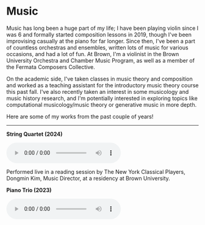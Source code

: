# Music

Music has long been a huge part of my life; I have been playing violin since I was 6 and formally started composition lessons in 2019, though I've been improvising casually at the piano for far longer. Since then, I've been a part of countless orchestras and ensembles, written lots of music for various occasions, and had a lot of fun. At Brown, I'm a violinist in the Brown University Orchestra and Chamber Music Program, as well as a member of the Fermata Composers Collective.

On the academic side, I've taken classes in music theory and composition and worked as a teaching assistant for the introductory music theory course this past fall. I've also recently taken an interest in some musicology and music history research, and I'm potentially interested in exploring topics like computational musicology/music theory or generative music in more depth.

Here are some of my works from the past couple of years!

<hr>

<b>String Quartet (2024)</b>

<audio controls>
  <source src="music/quartet.mp3" type="audio/mp3">
  Your browser does not support the audio tag.
</audio>

Performed live in a reading session by The New York Classical Players, Dongmin Kim, Music Director, at a residency at Brown University.

<b>Piano Trio (2023)</b>

<audio controls>
  <source src="music/trio.mp3" type="audio/mp3">
  Your browser does not support the audio tag.
</audio>
